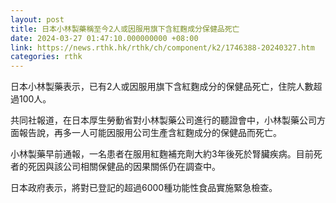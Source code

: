 ```yaml
---
layout: post
title: 日本小林製藥稱至今2人或因服用旗下含紅麴成分保健品死亡
date: 2024-03-27 01:47:10.000000000 +08:00
link: https://news.rthk.hk/rthk/ch/component/k2/1746388-20240327.htm
categories: rthk
---
```


日本小林製藥表示，已有2人或因服用旗下含紅麴成分的保健品死亡，住院人數超過100人。

共同社報道，在日本厚生勞動省對小林製藥公司進行的聽證會中，小林製藥公司方面報告說，再多一人可能因服用公司生產含紅麴成分的保健品而死亡。

小林製藥早前通報，一名患者在服用紅麴補充劑大約3年後死於腎臟疾病。目前死者的死因與該公司相關保健品的因果關係仍在調查中。

日本政府表示，將對已登記的超過6000種功能性食品實施緊急檢查。
